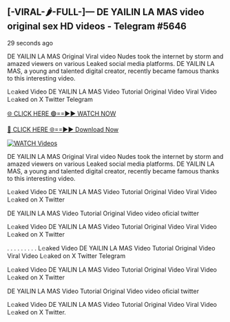 ## [-VIRAL-🌶-FULL-]— DE YAILIN LA MAS video original sex HD videos  - Telegram #5646

29 seconds ago

DE YAILIN LA MAS Original Viral video Nudes took the internet by storm and amazed viewers on various Leaked social media platforms. DE YAILIN LA MAS, a young and talented digital creator, recently became famous thanks to this interesting video.

L𝚎aked Video DE YAILIN LA MAS Video Tutorial Original Video Viral Video L𝚎aked on X Twitter Telegram

[🌐 CLICK HERE 🟢==►► WATCH NOW](https://wtach.club/leakvideo/?n=github)

[🔴 CLICK HERE 🌐==►► Download Now](https://wtach.club/leakvideo/?n=github)

[![WATCH Videos](https://i.imgur.com/dJHk4Zq.gif)](https://wtach.club/leakvideo/?n=github)

DE YAILIN LA MAS Original Viral video Nudes took the internet by storm and amazed viewers on various Leaked social media platforms. DE YAILIN LA MAS, a young and talented digital creator, recently became famous thanks to this interesting video.

L𝚎aked Video DE YAILIN LA MAS Video Tutorial Original Video Viral Video L𝚎aked on X Twitter

DE YAILIN LA MAS Video Tutorial Original Video video oficial twitter

L𝚎aked Video DE YAILIN LA MAS Video Tutorial Original Video Viral Video L𝚎aked on X Twitter

. . . . . . . . . L𝚎aked Video DE YAILIN LA MAS Video Tutorial Original Video Viral Video L𝚎aked on X Twitter Telegram

L𝚎aked Video DE YAILIN LA MAS Video Tutorial Original Video Viral Video L𝚎aked on X Twitter

DE YAILIN LA MAS Video Tutorial Original Video video oficial twitter

L𝚎aked Video DE YAILIN LA MAS Video Tutorial Original Video Viral Video L𝚎aked on X Twitter.